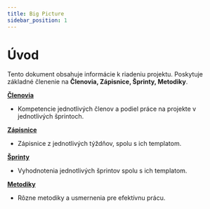 ```yaml
---
title: Big Picture
sidebar_position: 1
---
```


# Úvod

Tento dokument obsahuje informácie k riadeniu projektu. Poskytuje základné členenie na **Členovia, Zápisnice, Šprinty, Metodiky**.

**[Členovia](./members.md)**

- Kompetencie jednotlivých členov a podiel práce na projekte v jednotlivých šprintoch.

**[Zápisnice](./records/2021-09-27.md)**

- Zápisnice z jednotlivých týždňov, spolu s ich templatom.

**[Šprinty](./sprints/01.md)**

- Vyhodnotenia jednotlivých šprintov spolu s ich templatom.

**[Metodiky](./methodics/communication.md)**

- Rôzne metodiky a usmernenia pre efektívnu prácu.
